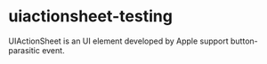 # uiactionsheet-testing

UIActionSheet is an UI element developed by Apple support button-parasitic event.
